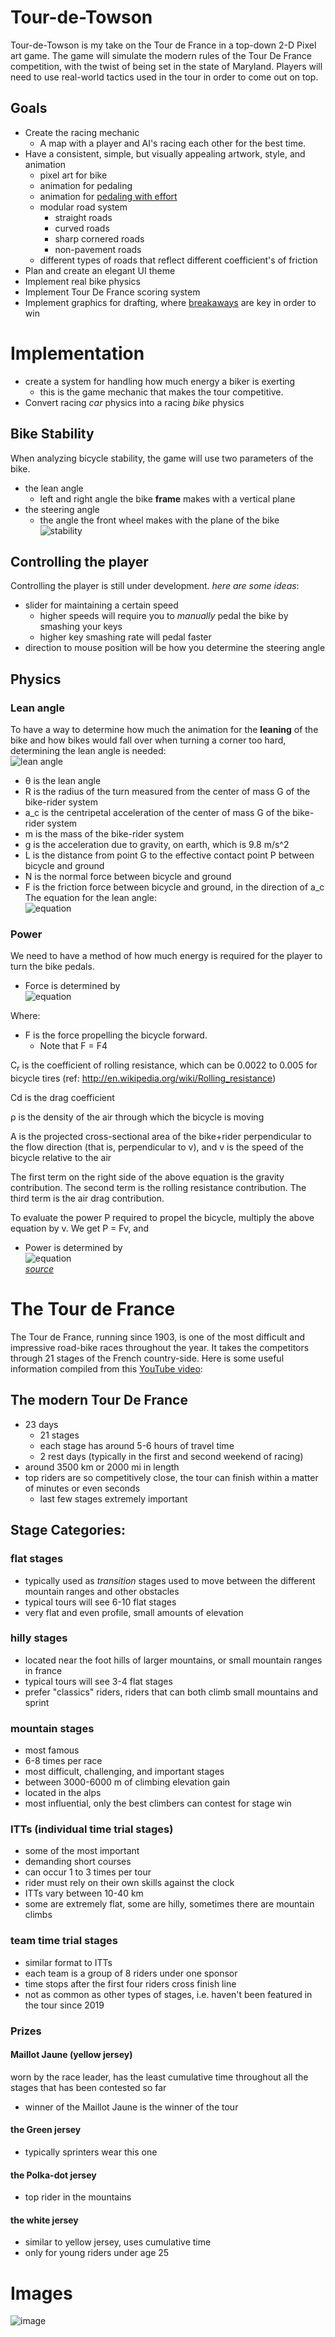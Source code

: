 # Tour-de-Towson


 Tour-de-Towson is my take on the Tour de France in a top-down 2-D Pixel art game. The game will simulate the modern rules of the Tour De France competition, with the twist of being set in the state of Maryland. Players will need to use real-world tactics used in the tour in order to come out on top.


## Goals
- Create the racing mechanic
  - A map with a player and AI's racing each other for the best time.
- Have a consistent, simple, but visually appealing artwork, style, and animation
  - pixel art for bike
  - animation for pedaling
  - animation for [pedaling with effort](https://youtu.be/bJfLTzZswz0?t=393)
  - modular road system
    - straight roads
    - curved roads
    - sharp cornered roads
    - non-pavement roads
  - different types of roads that reflect different coefficient's of friction
- Plan and create an elegant UI theme
- Implement real bike physics
- Implement Tour De France scoring system
- Implement graphics for drafting, where [breakaways](https://www.youtube.com/watch?v=su0KtKDQyqE) are key in order to win

# Implementation
- create a system for handling how much energy a biker is exerting
  - this is the game mechanic that makes the tour competitive.
- Convert racing *car* physics into a racing *bike* physics
## Bike Stability
When analyzing bicycle stability, the game will use two parameters of the bike.
- the lean angle
  - left and right angle the bike **frame** makes with a vertical plane
- the steering angle
  - the angle the front wheel makes with the plane of the bike
<br /> ![stability](https://www.real-world-physics-problems.com/images/bicycle_physics_2.png "Stability") <br />

## Controlling the player
Controlling the player is still under development.
*here are some ideas*:
- slider for maintaining a certain speed
  - higher speeds will require you to *manually* pedal the bike by smashing your keys
  - higher key smashing rate will pedal faster
- direction to mouse position will be how you determine the steering angle
## Physics
### Lean angle
To have a way to determine how much the animation for the **leaning** of the bike and how bikes would fall over when turning a corner too hard, determining the lean angle is needed:
<br /> ![lean angle](https://www.real-world-physics-problems.com/images/bicycle_physics_6.png "Bicycle Physics") <br /> 
- θ is the lean angle
- R is the radius of the turn measured from the center of mass G of the bike-rider system
- a_c is the centripetal acceleration of the center of mass G of the bike-rider system
- m is the mass of the bike-rider system
- g is the acceleration due to gravity, on earth, which is 9.8 m/s^2
- L is the distance from point G to the effective contact point P between bicycle and ground
- N is the normal force between bicycle and ground
- F is the friction force between bicycle and ground, in the direction of a_c
The equation for the lean angle: <br />![equation](https://www.real-world-physics-problems.com/images/bicycle_physics_10.png)<br />


### Power
We need to have a method of how much energy is required for the player to turn the bike pedals.
- Force is determined by
<br /> ![equation](https://www.real-world-physics-problems.com/images/bicycle_physics_18.png) <br />

Where:

* F is the force propelling the bicycle forward.      
  * Note that F = F4

C<sub>r</sub > is the coefficient of rolling resistance, which can be 0.0022 to 0.005 for bicycle tires (ref: http://en.wikipedia.org/wiki/Rolling_resistance)

Cd is the drag coefficient

ρ is the density of the air through which the bicycle is moving

A is the projected cross-sectional area of the bike+rider perpendicular to the flow direction (that is, perpendicular to v), and v is the speed of the bicycle relative to the air


The first term on the right side of the above equation is the gravity contribution. The second term is the rolling resistance contribution. The third term is the air drag contribution.

To evaluate the power P required to propel the bicycle, multiply the above equation by v. We get P = Fv, and

- Power is determined by 
<br /> ![equation](https://www.real-world-physics-problems.com/images/bicycle_physics_19.png) <br />
[*source*](https://www.real-world-physics-problems.com/bicycle-physics.html)


# The Tour de France
The Tour de France, running since 1903, is one of the most difficult and impressive road-bike races throughout the year. It takes the competitors through 21 stages of the French country-side. Here is some useful information compiled from this [YouTube video](https://www.youtube.com/watch?v=5RH3LELmEWE "The Tour De France Explained | The stages, riders, and teams (2021)"):
## The modern Tour De France
- 23 days
  - 21 stages
  - each stage has around 5-6 hours of travel time
  - 2 rest days (typically in the first and second weekend of racing)
- around 3500 km or 2000 mi in length
- top riders are so competitively close, the tour can finish within a matter of minutes or even seconds
  - last few stages extremely important
## Stage Categories:
### flat stages
- typically used as *transition* stages used to move between the different mountain ranges and other obstacles
- typical tours will see 6-10 flat stages
- very flat and even profile, small amounts of elevation

### hilly stages
- located near the foot hills of larger mountains, or small mountain ranges in france
- typical tours will see 3-4 flat stages
- prefer "classics" riders, riders that can both climb small mountains and sprint

### mountain stages
- most famous
- 6-8 times per race
- most difficult, challenging, and important stages
- between 3000-6000 m of climbing elevation gain
- located in the alps
- most influential, only the best climbers can contest for stage win
### ITTs (individual time trial stages)
- some of the most important
- demanding short courses
- can occur 1 to 3 times per tour
- rider must rely on their own skills against the clock
- ITTs vary between 10-40 km
- some are extremely flat, some are hilly, sometimes there are mountain climbs
### team time trial stages
- similar format to ITTs
- each team is a group of 8 riders under one sponsor
- time stops after the first four riders cross finish line
- not as common as other types of stages, i.e. haven't been featured in the tour since 2019
### Prizes
#### Maillot Jaune (yellow jersey)
worn by the race leader, has the least cumulative time throughout all the stages that has been contested so far
  - winner of the Maillot Jaune is the winner of the tour
#### the Green jersey
  - typically sprinters wear this one
#### the Polka-dot jersey
  - top rider in the mountains
#### the white jersey
  - similar to yellow jersey, uses cumulative time
  - only for young riders under age 25

# Images
![image](https://user-images.githubusercontent.com/85744041/160080974-ee9a6925-9cb2-4dbe-98b6-52ff7eaf99ed.png)

